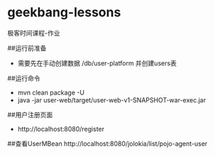 # geekbang-lessons
极客时间课程-作业

##运行前准备
- 需要先在手动创建数据 /db/user-platform 并创建users表

##运行命令
- mvn clean package -U
- java -jar user-web/target/user-web-v1-SNAPSHOT-war-exec.jar

##用户注册页面
- http://localhost:8080/register

##查看UserMBean
http://localhost:8080/jolokia/list/pojo-agent-user